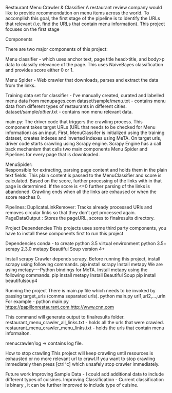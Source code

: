 Restaurant Menu Crawler & Classifier
   A restaurant review company would like to provide recommendation on menu items across the world. To accomplish this goal, the first stage
   of the pipeline is to identify the URLs that relevant (i.e. find the URLs that contain menu information). This project focuses on the first stage

Components

  There are two major components of this project:

  Menu classifier - which uses anchor text, page title head>title, and body>p data to classify relevance of the page. This uses NaiveBayes classification and provides score either 0 or 1.

  Menu Spider - Web crawler that downloads, parses and extract the data from the links.

  Training data set for classifier -  I've manually created, curated and labelled menu data from menupages.com
    dataset/sample/*menu*.txt - contains menu data from different types of restaurants in different cities.
    dataset/sample/*other*.txt - contains non menu relevant data.

main.py:
  The driver code that triggers the crawling process. This component takes target URLs (URL that needs to be checked for Menu information) as an input. First, MenuClassifer is initialized using the training dataset, creates indexes and inverted indexes using MeTA. On target urls, driver code starts crawling using Scrapy engine. Scrapy Engine has a call back mechanism that calls two main components Menu Spider and Pipelines for every page that is downloaded.

MenuSpider:  
  Responsible for extracting, parsing page content and holds them in the plain text fields. This plain content is passed to the MenuClassifier and score is calculated. Based on the score, further processing of the links with in that page is determined. If the score is <=0 further parsing of the links is abandoned. Crawling ends when all the links are exhaused or when the score reaches 0.

Pipelines:
   DuplicateLinkRemover: Tracks already processed URls and removes circular links so that they don't get processed again.
   PageDataOutput : Stores the pageURL, scores to finalresults directory.

Project Dependencies
  This projects uses some third party components, you have to install these components first to run this project

Dependencies
   conda - to create python 3.5 virtual environment
   python 3.5+
   scrapy 2.3.0
   metapy
   Beautiful Soup version 4+

Install scrapy
     Crawler depends scrapy. Before running this project, install scrapy using following commands.
     pip install scrapy
Install metapy
    We are using metapy---Python bindings for MeTA. Install metapy using the following commands.
    pip install metapy
Install Beautiful Soup
  pip install beautifulsoup4


Running the project
    There is main.py file which needs to be invoked by passing target_urls (comma separated urls).
    python main.py url1,url2,...,urln
For example -
  python main.py https://papillonrestaurant.com,http://www.cnn.com

This command will generate output to finalresults folder.
  restaurant_menu_crawler_all_links.txt - holds all the urls that were crawled.
  restaurant_menu_crawler_menu_links.txt - holds the urls that contain menu informaiton.

menucrawler/log -> contains log file.

How to stop crawling
  This project will keep crawling until resources is exhausted or no more relevant url to crawl.If you want to stop crawling immediately then press [ctrl^c] which unsafely stop crawler immediately.

Future work
  Improving Sample Data -  I could add additional data to include different types of cuisines.
  Improving Classification - Current classification is binary , it can be further improved to include type of cuisine.

